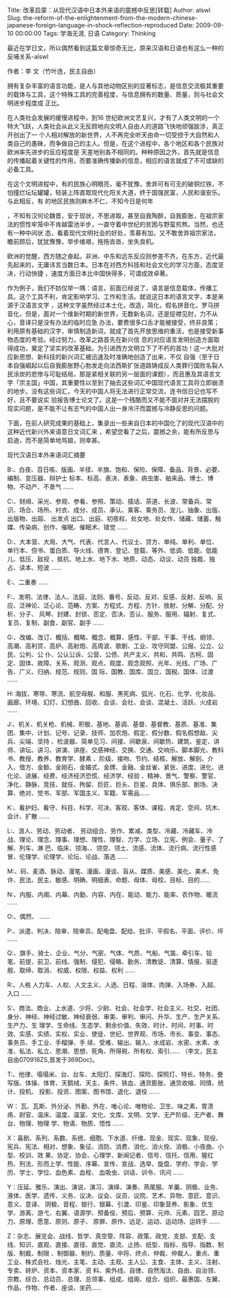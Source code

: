 Title: 改革启蒙：从现代汉语中日本外来语的震撼中反思[转载]
Author: alswl
Slug: the-reform-of-the-enlightenment-from-the-modern-chinese-japanese-foreign-language-in-shock-reflection-reproduced
Date: 2009-09-10 00:00:00
Tags: 学海无涯, 日语
Category: Thinking

最近在学日文，所以偶然看到这篇文章惊奇无比，原来汉语和日语也有这么一种的反哺关系-alswl

作者：李 文（竹叶连，民主自由）

拥有复杂丰富的语言功能，是人与其他动物区别的显著标志，是信息交流极其重要的载体与工具，这个特殊工具的完善程度，与信息拥有的数量、质量，则与社会文明进步程度成
正比。

在人类社会发展的缓慢进程中，到16 世纪欧洲文艺复兴，才有了人类文明的一个特大飞跃，人类社会从此义无反顾地向文明人自由人的道路飞快地顽强跋涉，真正开创出了一
个人相对解放的新世界，人不再完全听天由命一切受控于大自然和人类自己的愚昧，而争做自己的主人。但是，在这个进程中，各个地区和各个民族对欧洲率先进步的反应程度是
天差地别各不相同的。种种原因之外，首先就是信息的传播起着关键性的作用，而要准确传播新的信息，相应的语言就成了不可或缺的必备工具。

在这个文明进程中，有的民族心明眼亮，毫不犹豫，舍弃可有可无的破铜烂铁，不怕撞烂坛坛罐罐，轻装上阵直取现代化阳关大道，终于国强民富，人民和谐安乐。与此相反，有
的地区民族则麻木不仁，不知今日是何年

，不知有汉何论魏晋，安于现状，不思进取，甚至自我陶醉，自我膨胀，在祖宗家法的惯性牢笼中不肯越雷池半步，一直守着中世纪的贫困与野蛮煎熬。当然，也还有一种中间状
态，看着现代文明社会的好处，羡慕有加，又不敢舍弃祖宗家法，瞻前顾后，犹犹豫豫，举步维艰，拖拖沓沓，坐失良机。

欧洲的觉醒，西方随之奋起。非洲、中东和远东反应则参差不齐。在东方，近代最先起来的，无庸讳言当数日本。日本在对西方科技和社会文化的学习方面，态度坚决，行动快捷
，速度方面日本比中国快得多，可谓成效卓著。

作为例子，我们不妨仅举一隅：语言。前面已经说了，语言是信息载体，传播工具。这个工具不利，肯定影响学习、工作和生活。就说这日本的语言文字，本是来源于汉语言文字
，这种文字虽然经过本土化，改造，简化，假名拼音化，罗马拼音化，但是，面对一个维新时期的新世界，无数新名词，还是捉襟见肘，力不从心，音译只是没有办法的临时应急
办法，要费很多口舌才能被接受，终非良策；利用原有基础的汉字，审慎制造新词，就成了首先开放思维的重活，也是接受新事物态度的考验。经过努力，改革之路首先在新兴信
息的对应语言发明创造方面取得成功，奠定了坚实的改革基础，为引进西方文明立下了不朽的首功！这一大批对应新思想、新科技的新兴词汇被迅速及时准确地创造了出来，不仅
自强（至于日本自强崛起以后自我膨胀野心勃发走向法西斯扩张道路铸成反人类罪行国败名裂人民涂炭的悲惨与可耻结局，那是紧相关联的另一层面的课题），而且惠及其语言文
字「宗主国」中国，其重要性以至到了抽去这些词汇中国现代语言工具将立即崩溃的地步。没有这些词汇，今天的中国人将无法进行正常交流，连书信日记也写不好，且不要说实
验报告博士论文了。这是一个残酷而又不能不面对并无法摆脱的现实问题，是不能不让有志气的中国人出一身冷汗而震撼与冷静反思的问题。

下面，在前人研究成果的基础上，集录出一些来自日本的中国化了的现代汉语中的这种近代新兴外来语意日文词汇来
，希望您看了之后，震撼之余，能有所反思与启迪，而不是简单地骂娘，则幸甚。

现代汉语日本外来语词汇摘要

B:、白夜、百日咳、版画、半径、半旗、饱和、保险、保障、备品、背景、必要、编制、变压器、辩护士
标本、标高、表决、表象、病虫害、舶来品、博士、博物、不动产、不景气 ……

C:、财阀、采光、参观、参看、参照、策动、插话、茶道、长波、常备兵、常识、场合、场所、衬衣、成分、成员、承认、乘客、乘务员、宠儿、抽象、出版、出版物、出超、
出发点 出口、出庭、初夜权、处女地、处女作、储藏、储蓄、触媒、传染病、创作、催眠、催眠术、错觉 ……

D:、大本营、大局、大气、代表、代言人、代议士、贷方、单纯、单利、单位、单行本、但书、蛋白质、导火线、德育、登记、登载、等外、低调、低能、低能儿、低压、敌视
、抵抗、地上水、地下水、地质、动态、动议、动员 独裁、独占、读本、短波 ……

E:、二重奏 ……

F:、发明、法律、法人、法庭、法则、番号、反动、反对、反感、反射、反响、反应、泛神论、泛心论、范畴、方案、方程式、方程、方针、放射、分解、分配、分析、分子、
风琴、封建、封锁、否定、否决、否认、服务、服用、辐射、复式、复员、复制、副食、副官、副手 ……

G:、改编、改订、概括、概略、概念、概算、感性、干部、干事、干线、纲领、高潮、高利贷、高炉、高射炮、高周波、歌剧、工业、攻守同盟、公报、公立、公民、公判、公
仆、公认公诉、公营、公债、共产主义、共和、共鸣、古柯、固定、固体、故障、关系、观测、观点、观度、观念观照、光年、光线、广场、广告、广义、归纳、规范、规则、国
际、国教、国库、国立、国税、国体、过渡 ……

H: 海拔、寒带、寒流、航空母舰、和服、黑死病、弧光、化石、化学、化妆品、画廊、环境、幻灯、幻想曲、回收、会谈、会社、会谈、混凝土、活跃、火成岩 ……

J:、机关、机关枪、机械、积极、基地、基调、基督、基督教、基质、基准、集团、集中、计划、记号、记录、技师、加农炮、假定、假分数、假名假想敌、尖兵、尖端、坚持
、检波器、简单见习、间接、间歇泉、间歇热、建筑、鉴定、讲师、讲坛、讲习、讲演、讲座、交感神经、交换、交通、交响乐、脚本脚光、教科书、教授、教养、教育学、酵素
、阶级、接吻、节约、结核、解放、解剖、介入、借方、金额、金刚石、金婚式、金牌、金融、金丝雀、紧张、进度、进化、进化论、进展、经费、经济经济恐慌、经济学、经验
、精神、景气、警察、警官、净化、静脉、竞技、就任、拘留、巨匠、巨头、巨星、具体、俱乐部、剧场、决算、绝对、觉书、军部、军国主义、军籍、军需品……

K:、看护妇、看守、科目、科学、可决、客观、客体、课程、肯定、空间、坑木、会计、扩散 ……

L:、浪人、劳动、劳动者、 劳动组合、劳作、累减、类型、冷藏、冷藏车、冷战、理论、理念、理事、理想、理性、理智、力学、立场、立宪、例会、量子、了解、列车、淋
巴、临床、领海、、领空、领土、流感、流体、流行病、流行性感冒、伦理学、论理学、论坛、论战、落选 ……

M:、码、麦酒、脉动、漫笔、漫画、漫谈、盲从、媒质、美感、美化、美术、免许、民法、民主、敏感、明确、明细表、命题、母体、母校、目标、目的……

N:、内服、内阁、内幕、内勤、内容、内在、能动、能力、能率、农作物、暖流 ……

O:、偶然、 ……

P:、派遣、判决、陪审、陪审员、配电盘、配给、批评、平假名、平面、评价、坪 ……

Q:、旗手、骑士、企业、气分、气密、气体、气质、气船、气笛、牵引车、铅笔、前提、前卫、前线、强制、侵犯、侵略、勤务、清教徒、清算、情报、驱逐舰、取缔、取消、
权威、权限、权益、权利 ……

R:、人格 人力车、人权、人文主义、人选、日程、溶体、肉弹、入场券、入超、入口 ……

S:、商法、商业、上水道、少将、少尉、社会、社会学、社会主义、社交、社团、身分、神经、神经过敏、神经衰弱、审美、审判、审问、升华、生产、生产关系、生产力、生
理学、生命线、生态学、剩余价值、失效、时计、时间、时事、时效、实感、实绩、实权、实业、使徒、世纪、世界观、市场、市长、事变、事态、事务员、手工业、手榴弹、手
续、受难、输出、输入、水成岩、水密、水素、水准、私法、私立、思潮、思想、死角、所得税、所有权、索引……
（李文，民主自由070918ZS,首发于369Doc)。

T:、他律、塌塌米、台、台车、太阳灯、探海灯、探险、探照灯、特长、特务、誊写版、体操、体育、天鹅绒、天主、条件、铁血、通货膨胀、通货收缩、同情、统计、投机、
投影、投资、图案、图书馆、退化、退役 ……

W： 瓦、瓦斯、外分泌、外勤、外在、唯心论、唯物论、卫生、味之素、胃溃疡、尉官、温床、温度、温室、文化、文库、文明、文学、无产阶级、无产者、舞台、物理、物理
学、物语、物质、悟性 ……

X：喜剧、系列、系数、系统、细胞、下水道、纤维、现金、现实、现象、现役、宪兵、宪法、相对、想象、象征、消防、消费、消化、消火拴、消极、小夜曲、小型、校训、效
果、协定、协会、心理学、新闻记者、信号、信托、信用、猩红热、刑法、形而上学、性能、序幕、宣传、宣战、选举、旋盘、学府、学会、学历、学士、学位、血色素、血栓、
血吸虫、训话、训令、讯问 ……

Y：压延、雅乐、演出、演说、演习、演绎、演奏、燕尾服、羊羹、阴极、业务、液体、医学、遗传、义务、议决、议会、议员、议院、艺术、异物、意匠、意识、意义、意译、
阴极、音程、银行、银幕、引渡、印鉴、印象营养、影象、优生学、游离、游弋、右翼、语源学、预备役、预后、预算、元帅、元素、园艺、原动力、原理、愿意、原则、原子、
原罪、原作、远足、运动、运动场、运转手 ……

Z：杂志、展览会、战线、哲学、真空管、阵容、政策、政党、支部、支配、支线、知识、直观、直接、直径、直觉、直流、止扬、纸型、指标、指导、指数、制版、制裁、制限
、制御器、制约、质量、中将、终点、仲裁、仲裁人、重点、重工业、株式会社、烛光、主笔、主动、主观、主人公、主食、主体、主义、注射、专卖、转炉、资本、资本家、资
料、紫外线、自律、自然淘汰、自由、自治领、宗教、综合、总动员、总理、总领事、组成、组阁、组合、组织、最惠国、左翼、作品、作物、作者、座谈、坐药……

